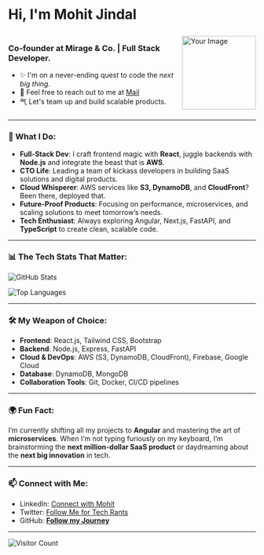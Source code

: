 # Hi, I'm Mohit Jindal
<div style="display: flex; justify-content: space-between; align-items: center; flex">
  <div style="flex: 1;">
    <h3>Co-founder at Mirage & Co. | Full Stack Developer.</h3>
    <ul>
      <li>✨ I'm on a never-ending quest to code the <em>next big thing</em>.</li>
      <li>📧 Feel free to reach out to me at <a href="mailto:jindalm55@gmail.com">Mail</a></li>
      <li>⽓ Let's team up and build scalable products.</li>
    </ul>
  </div>
  <div>
    <img src="https://github.com/GitMohit123/GitMohit123/logo" alt="Your Image" width="150"/>
  </div>
</div>



---

### 🚀 What I Do:

- **Full-Stack Dev**: I craft frontend magic with **React**, juggle backends with **Node.js** and integrate the beast that is **AWS**.
- **CTO Life**: Leading a team of kickass developers in building SaaS solutions and digital products.
- **Cloud Whisperer**: AWS services like **S3, DynamoDB**, and **CloudFront**? Been there, deployed that. 
- **Future-Proof Products**: Focusing on performance, microservices, and scaling solutions to meet tomorrow’s needs.
- **Tech Enthusiast**: Always exploring Angular, Next.js, FastAPI, and **TypeScript** to create clean, scalable code.

---

### 📊 The Tech Stats That Matter:

![GitHub Stats](https://github-readme-stats.vercel.app/api?username=mohitjindal1&show_icons=true&theme=radical)

![Top Languages](https://github-readme-stats.vercel.app/api/top-langs/?username=mohitjindal1&layout=compact&theme=radical)

---

### 🛠️ My Weapon of Choice:

- **Frontend**: React.js, Tailwind CSS, Bootstrap
- **Backend**: Node.js, Express, FastAPI
- **Cloud & DevOps**: AWS (S3, DynamoDB, CloudFront), Firebase, Google Cloud
- **Database**: DynamoDB, MongoDB
- **Collaboration Tools**: Git, Docker, CI/CD pipelines

---

### 🌍 Fun Fact:

I’m currently shifting all my projects to **Angular** and mastering the art of **microservices**. When I’m not typing furiously on my keyboard, I’m brainstorming the **next million-dollar SaaS product** or daydreaming about the **next big innovation** in tech.

---

### 📫 Connect with Me:

- LinkedIn: [Connect with Mohit](https://www.linkedin.com/in/mohitjindal)
- Twitter: [Follow Me for Tech Rants](https://twitter.com/mohitjindal)
- GitHub: **[Follow my Journey](https://github.com/mohitjindal1)**

---

![Visitor Count](https://komarev.com/ghpvc/?username=mohitjindal1&color=brightgreen)
